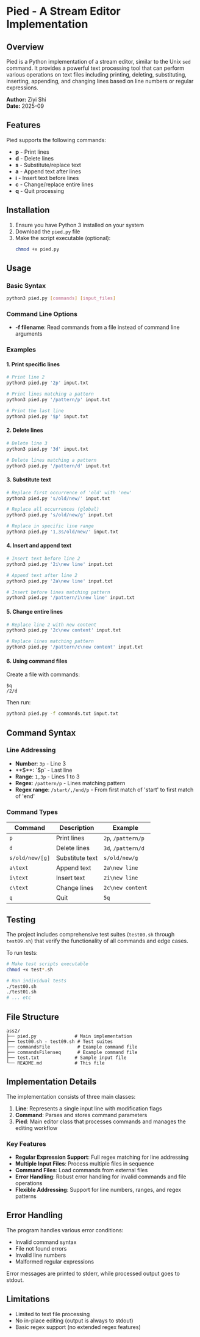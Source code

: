 # Pied - A Stream Editor Implementation

## Overview

Pied is a Python implementation of a stream editor, similar to the Unix `sed` command. It provides a powerful text processing tool that can perform various operations on text files including printing, deleting, substituting, inserting, appending, and changing lines based on line numbers or regular expressions.

**Author:** Ziyi Shi  
**Date:** 2025-09

## Features

Pied supports the following commands:

- **p** - Print lines
- **d** - Delete lines  
- **s** - Substitute/replace text
- **a** - Append text after lines
- **i** - Insert text before lines
- **c** - Change/replace entire lines
- **q** - Quit processing

## Installation

1. Ensure you have Python 3 installed on your system
2. Download the `pied.py` file
3. Make the script executable (optional):
   ```bash
   chmod +x pied.py
   ```

## Usage

### Basic Syntax

```bash
python3 pied.py [commands] [input_files]
```

### Command Line Options

- **-f filename**: Read commands from a file instead of command line arguments

### Examples

#### 1. Print specific lines

```bash
# Print line 2
python3 pied.py '2p' input.txt

# Print lines matching a pattern
python3 pied.py '/pattern/p' input.txt

# Print the last line
python3 pied.py '$p' input.txt
```

#### 2. Delete lines

```bash
# Delete line 3
python3 pied.py '3d' input.txt

# Delete lines matching a pattern
python3 pied.py '/pattern/d' input.txt
```

#### 3. Substitute text

```bash
# Replace first occurrence of 'old' with 'new'
python3 pied.py 's/old/new/' input.txt

# Replace all occurrences (global)
python3 pied.py 's/old/new/g' input.txt

# Replace in specific line range
python3 pied.py '1,3s/old/new/' input.txt
```

#### 4. Insert and append text

```bash
# Insert text before line 2
python3 pied.py '2i\new line' input.txt

# Append text after line 2
python3 pied.py '2a\new line' input.txt

# Insert before lines matching pattern
python3 pied.py '/pattern/i\new line' input.txt
```

#### 5. Change entire lines

```bash
# Replace line 2 with new content
python3 pied.py '2c\new content' input.txt

# Replace lines matching pattern
python3 pied.py '/pattern/c\new content' input.txt
```

#### 6. Using command files

Create a file with commands:
```
$q
/2/d
```

Then run:
```bash
python3 pied.py -f commands.txt input.txt
```

## Command Syntax

### Line Addressing

- **Number**: `3p` - Line 3
- **$**: `$p` - Last line
- **Range**: `1,3p` - Lines 1 to 3
- **Regex**: `/pattern/p` - Lines matching pattern
- **Regex range**: `/start/,/end/p` - From first match of 'start' to first match of 'end'

### Command Types

| Command | Description | Example |
|---------|-------------|---------|
| `p` | Print lines | `2p`, `/pattern/p` |
| `d` | Delete lines | `3d`, `/pattern/d` |
| `s/old/new/[g]` | Substitute text | `s/old/new/g` |
| `a\text` | Append text | `2a\new line` |
| `i\text` | Insert text | `2i\new line` |
| `c\text` | Change lines | `2c\new content` |
| `q` | Quit | `5q` |

## Testing

The project includes comprehensive test suites (`test00.sh` through `test09.sh`) that verify the functionality of all commands and edge cases.

To run tests:
```bash
# Make test scripts executable
chmod +x test*.sh

# Run individual tests
./test00.sh
./test01.sh
# ... etc
```

## File Structure

```
ass2/
├── pied.py              # Main implementation
├── test00.sh - test09.sh # Test suites
├── commandsFile          # Example command file
├── commandsFilenseq      # Example command file
├── test.txt             # Sample input file
└── README.md            # This file
```

## Implementation Details

The implementation consists of three main classes:

1. **Line**: Represents a single input line with modification flags
2. **Command**: Parses and stores command parameters
3. **Pied**: Main editor class that processes commands and manages the editing workflow

### Key Features

- **Regular Expression Support**: Full regex matching for line addressing
- **Multiple Input Files**: Process multiple files in sequence
- **Command Files**: Load commands from external files
- **Error Handling**: Robust error handling for invalid commands and file operations
- **Flexible Addressing**: Support for line numbers, ranges, and regex patterns

## Error Handling

The program handles various error conditions:

- Invalid command syntax
- File not found errors
- Invalid line numbers
- Malformed regular expressions

Error messages are printed to stderr, while processed output goes to stdout.

## Limitations

- Limited to text file processing
- No in-place editing (output is always to stdout)
- Basic regex support (no extended regex features)
